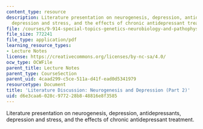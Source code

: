 ```yaml
---
content_type: resource
description: Literature presentation on neurogenesis, depression, antidepressants,
  depression and stress, and the effects of chronic antidepressant treatment.
file: /courses/9-914-special-topics-genetics-neurobiology-and-pathophysiology-of-psychiatric-disorders-fall-2008/d6e3caa6028c977228b848816e8f3585_MIT9_914f08_lec04.pdf
file_size: 772241
file_type: application/pdf
learning_resource_types:
- Lecture Notes
license: https://creativecommons.org/licenses/by-nc-sa/4.0/
ocw_type: OCWFile
parent_title: Lecture Notes
parent_type: CourseSection
parent_uid: 4caad299-c5ce-511a-d41f-ead0d5341979
resourcetype: Document
title: 'Literature Discussion: Neurogenesis and Depression (Part 2)'
uid: d6e3caa6-028c-9772-28b8-48816e8f3585
---
```

Literature presentation on neurogenesis, depression, antidepressants, depression and stress, and the effects of chronic antidepressant treatment.